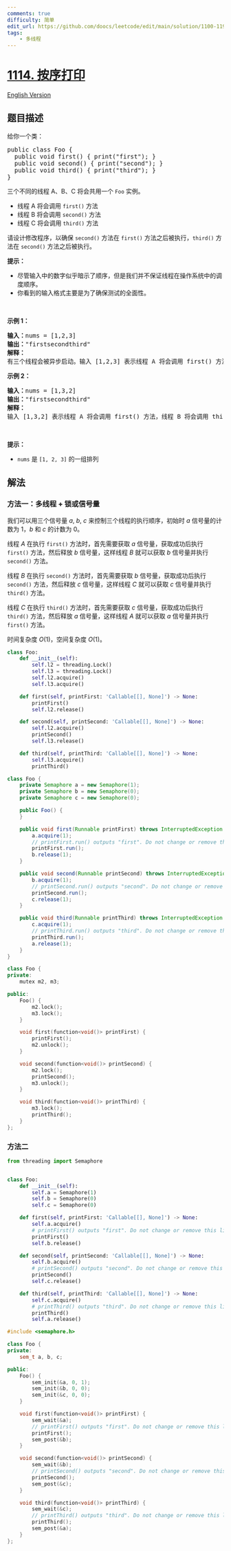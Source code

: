 ```yaml
---
comments: true
difficulty: 简单
edit_url: https://github.com/doocs/leetcode/edit/main/solution/1100-1199/1114.Print%20in%20Order/README.md
tags:
    - 多线程
---
```


# [1114. 按序打印](https://leetcode.cn/problems/print-in-order)

[English Version](/solution/1100-1199/1114.Print%20in%20Order/README_EN.md)

## 题目描述

<!-- 这里写题目描述 -->

<p>给你一个类：</p>

<pre>
public class Foo {
&nbsp; public void first() { print("first"); }
&nbsp; public void second() { print("second"); }
&nbsp; public void third() { print("third"); }
}</pre>

<p>三个不同的线程 A、B、C 将会共用一个&nbsp;<code>Foo</code>&nbsp;实例。</p>

<ul>
	<li>线程 A 将会调用 <code>first()</code> 方法</li>
	<li>线程 B 将会调用&nbsp;<code>second()</code> 方法</li>
	<li>线程 C 将会调用 <code>third()</code> 方法</li>
</ul>

<p>请设计修改程序，以确保 <code>second()</code> 方法在 <code>first()</code> 方法之后被执行，<code>third()</code> 方法在 <code>second()</code> 方法之后被执行。</p>

<p><strong>提示：</strong></p>

<ul>
	<li>尽管输入中的数字似乎暗示了顺序，但是我们并不保证线程在操作系统中的调度顺序。</li>
	<li>你看到的输入格式主要是为了确保测试的全面性。</li>
</ul>

<p>&nbsp;</p>

<p><strong>示例 1：</strong></p>

<pre>
<strong>输入：</strong>nums = [1,2,3]
<strong>输出：</strong>"firstsecondthird"
<strong>解释：</strong>
有三个线程会被异步启动。输入 [1,2,3] 表示线程 A 将会调用 first() 方法，线程 B 将会调用 second() 方法，线程 C 将会调用 third() 方法。正确的输出是 "firstsecondthird"。
</pre>

<p><strong>示例 2：</strong></p>

<pre>
<strong>输入：</strong>nums = [1,3,2]
<strong>输出：</strong>"firstsecondthird"
<strong>解释：</strong>
输入 [1,3,2] 表示线程 A 将会调用 first() 方法，线程 B 将会调用 third() 方法，线程 C 将会调用 second() 方法。正确的输出是 "firstsecondthird"。</pre>

<p>&nbsp;</p>

<ul>
</ul>
<strong>提示：</strong>

<ul>
	<li><code>nums</code> 是 <code>[1, 2, 3]</code> 的一组排列</li>
</ul>

## 解法

### 方法一：多线程 + 锁或信号量

我们可以用三个信号量 $a$, $b$, $c$ 来控制三个线程的执行顺序，初始时 $a$ 信号量的计数为 $1$，$b$ 和 $c$ 的计数为 $0$。

线程 $A$ 在执行 `first()` 方法时，首先需要获取 $a$ 信号量，获取成功后执行 `first()` 方法，然后释放 $b$ 信号量，这样线程 $B$ 就可以获取 $b$ 信号量并执行 `second()` 方法。

线程 $B$ 在执行 `second()` 方法时，首先需要获取 $b$ 信号量，获取成功后执行 `second()` 方法，然后释放 $c$ 信号量，这样线程 $C$ 就可以获取 $c$ 信号量并执行 `third()` 方法。

线程 $C$ 在执行 `third()` 方法时，首先需要获取 $c$ 信号量，获取成功后执行 `third()` 方法，然后释放 $a$ 信号量，这样线程 $A$ 就可以获取 $a$ 信号量并执行 `first()` 方法。

时间复杂度 $O(1)$，空间复杂度 $O(1)$。

<!-- tabs:start -->

```python
class Foo:
    def __init__(self):
        self.l2 = threading.Lock()
        self.l3 = threading.Lock()
        self.l2.acquire()
        self.l3.acquire()

    def first(self, printFirst: 'Callable[[], None]') -> None:
        printFirst()
        self.l2.release()

    def second(self, printSecond: 'Callable[[], None]') -> None:
        self.l2.acquire()
        printSecond()
        self.l3.release()

    def third(self, printThird: 'Callable[[], None]') -> None:
        self.l3.acquire()
        printThird()
```

```java
class Foo {
    private Semaphore a = new Semaphore(1);
    private Semaphore b = new Semaphore(0);
    private Semaphore c = new Semaphore(0);

    public Foo() {
    }

    public void first(Runnable printFirst) throws InterruptedException {
        a.acquire(1);
        // printFirst.run() outputs "first". Do not change or remove this line.
        printFirst.run();
        b.release(1);
    }

    public void second(Runnable printSecond) throws InterruptedException {
        b.acquire(1);
        // printSecond.run() outputs "second". Do not change or remove this line.
        printSecond.run();
        c.release(1);
    }

    public void third(Runnable printThird) throws InterruptedException {
        c.acquire(1);
        // printThird.run() outputs "third". Do not change or remove this line.
        printThird.run();
        a.release(1);
    }
}
```

```cpp
class Foo {
private:
    mutex m2, m3;

public:
    Foo() {
        m2.lock();
        m3.lock();
    }

    void first(function<void()> printFirst) {
        printFirst();
        m2.unlock();
    }

    void second(function<void()> printSecond) {
        m2.lock();
        printSecond();
        m3.unlock();
    }

    void third(function<void()> printThird) {
        m3.lock();
        printThird();
    }
};
```

<!-- tabs:end -->

### 方法二

<!-- tabs:start -->

```python
from threading import Semaphore


class Foo:
    def __init__(self):
        self.a = Semaphore(1)
        self.b = Semaphore(0)
        self.c = Semaphore(0)

    def first(self, printFirst: 'Callable[[], None]') -> None:
        self.a.acquire()
        # printFirst() outputs "first". Do not change or remove this line.
        printFirst()
        self.b.release()

    def second(self, printSecond: 'Callable[[], None]') -> None:
        self.b.acquire()
        # printSecond() outputs "second". Do not change or remove this line.
        printSecond()
        self.c.release()

    def third(self, printThird: 'Callable[[], None]') -> None:
        self.c.acquire()
        # printThird() outputs "third". Do not change or remove this line.
        printThird()
        self.a.release()
```

```cpp
#include <semaphore.h>

class Foo {
private:
    sem_t a, b, c;

public:
    Foo() {
        sem_init(&a, 0, 1);
        sem_init(&b, 0, 0);
        sem_init(&c, 0, 0);
    }

    void first(function<void()> printFirst) {
        sem_wait(&a);
        // printFirst() outputs "first". Do not change or remove this line.
        printFirst();
        sem_post(&b);
    }

    void second(function<void()> printSecond) {
        sem_wait(&b);
        // printSecond() outputs "second". Do not change or remove this line.
        printSecond();
        sem_post(&c);
    }

    void third(function<void()> printThird) {
        sem_wait(&c);
        // printThird() outputs "third". Do not change or remove this line.
        printThird();
        sem_post(&a);
    }
};
```

<!-- tabs:end -->

<!-- end -->
